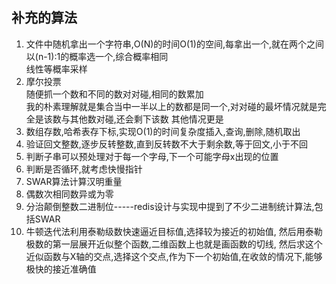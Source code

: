 ## 补充的算法
1. 文件中随机拿出一个字符串,O(N)的时间O(1)的空间,每拿出一个,就在两个之间以(n-1):1的概率选一个,综合概率相同  
线性等概率采样
2. 摩尔投票  
随便抓一个数和不同的数对对碰,相同的数累加  
我的朴素理解就是集合当中一半以上的数都是同一个,对对碰的最坏情况就是完全是该数与其他数对碰,还会剩下该数 其他情况更是  
3. 数组存数,哈希表存下标,实现O(1)的时间复杂度插入,查询,删除,随机取出
4. 验证回文整数,逐步反转整数,直到反转数不大于剩余数,等于回文,小于不回
5. 判断子串可以预处理对于每一个字母,下一个可能字母x出现的位置
6. 判断是否循环,就考虑快慢指针
7. SWAR算法计算汉明重量
8. 偶数次相同数异或为零
9. 分治颠倒整数二进制位-----redis设计与实现中提到了不少二进制统计算法,包括SWAR
10. 牛顿迭代法利用泰勒级数快速逼近目标值,选择较为接近的初始值, 然后用泰勒极数的第一层展开近似整个函数,二维函数上也就是画函数的切线, 然后求这个近似函数与X轴的交点,选择这个交点,作为下一个初始值,在收敛的情况下,能够极快的接近准确值

